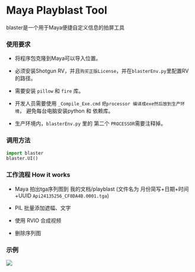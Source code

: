 Maya Playblast Tool
====
blaster是一个用于Maya便捷自定义信息的拍屏工具


### 使用要求
- 将程序包克隆到Maya可以导入位置。

- 必须安装Shotgun RV，并且`购买正版License`，并在`blasterEnv.py`里配置RV的路径。

- 需要安装 `pillow` 和 `fire` 库。

- 开发人员需要使用 `_Compile_Exe.cmd` `把processor 编译成exe然后放到生产环境`，
  避免每台电脑安装python 和 依赖库。

- 生产环境内，`blasterEnv.py` 里的 第二个 `PROCESSOR`需要注释掉。


### 调用方法
```python
import blaster
blaster.UI()
```

### 工作流程 How it works

- Maya 拍出tga序列图到 我的文档/playblast (文件名为 月份简写+日期+时间+UUID   `Api24135256_CF8DA4B.0001.tga`)

- PIL 批量添加遮幅、文字

- 使用 RVIO 合成视频

- 删除序列图


### 示例
![](https://github.com/SmartPipeline/blaster/blob/master/resource/temp/caixukun.0290.jpg)
